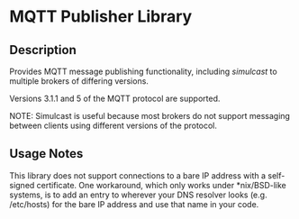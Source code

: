 # MQTT Publisher Library

## Description

Provides MQTT message publishing functionality, including _simulcast_ to multiple brokers of differing versions.

Versions 3.1.1 and 5 of the MQTT protocol are supported.

NOTE: Simulcast is useful because most brokers do not support messaging between clients using different versions of the
protocol.

## Usage Notes

This library does not support connections to a bare IP address with a self-signed certificate. One workaround, which
only works under *nix/BSD-like systems, is to add an entry to wherever your DNS resolver looks (e.g. /etc/hosts) for the
bare IP address and use that name in your code.